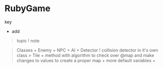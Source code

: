 # RubyGame

key
+ add
> topic
! note


> Classes
	+ Enemy
	+ NPC
	+ AI
	+ Detector
		! collision detector in it's own class
	> Tile 
		+ method with algorithm to check over @map and make changes to values to create a proper map
		+ more default variables
			+ 	
